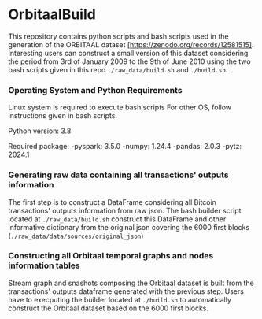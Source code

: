 # OrbitaalBuild

This repository contains python scripts and bash scripts used in the generation of the ORBITAAL dataset [https://zenodo.org/records/12581515]. Interesting users can construct a small version of this dataset considering the period from 3rd of January 2009 to the 9th of June 2010 using the two bash scripts given in this repo `./raw_data/build.sh` and `./build.sh`.

### Operating System and Python Requirements
Linux system is required to execute bash scripts
For other OS, follow instructions given in bash scripts.

Python version: 3.8

Required package:
    -pyspark: 3.5.0
    -numpy: 1.24.4
    -pandas: 2.0.3
    -pytz: 2024.1



### Generating raw data containing all transactions' outputs information

The first step is to construct a DataFrame considering all Bitcoin transactions' outputs information from raw json. The bash builder script located at `./raw_data/build.sh` construct this DataFrame and other informative dictionary from the original json covering the 6000 first blocks (`./raw_data/data/sources/original_json`)

### Constructing all Orbitaal temporal graphs and nodes information tables

Stream graph and snashots composing the Orbitaal dataset is built from the transactions' outputs dataframe generated with the previous step. Users have to execputing the builder located at `./build.sh` to automatically construct the Orbitaal dataset based on the 6000 first blocks.


